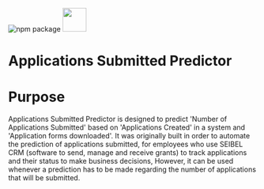   ![npm package](https://wecarecanada.ca/wp-content/uploads/2019/07/application-form-icon-4.png=100x20) 
 <img src="https://wecarecanada.ca/wp-content/uploads/2019/07/application-form-icon-4" width="48">
 # Applications Submitted Predictor


# Purpose

Applications Submitted Predictor is designed to predict 'Number of Applications Submitted' based on 'Applications Created' in a system and  'Application forms downloaded'. It was originally built in order to automate the prediction of applications submitted, for employees who use SEIBEL CRM (software to send, manage and receive grants) to track applications and their status to make business decisions, However, it can be used whenever a prediction has to be made regarding the number of applications that will be submitted.
